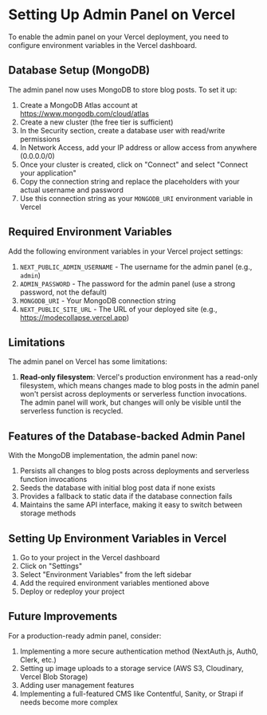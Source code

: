 # Setting Up Admin Panel on Vercel

To enable the admin panel on your Vercel deployment, you need to configure environment variables in the Vercel dashboard.

## Database Setup (MongoDB)

The admin panel now uses MongoDB to store blog posts. To set it up:

1. Create a MongoDB Atlas account at https://www.mongodb.com/cloud/atlas
2. Create a new cluster (the free tier is sufficient)
3. In the Security section, create a database user with read/write permissions
4. In Network Access, add your IP address or allow access from anywhere (0.0.0.0/0)
5. Once your cluster is created, click on "Connect" and select "Connect your application"
6. Copy the connection string and replace the placeholders with your actual username and password
7. Use this connection string as your `MONGODB_URI` environment variable in Vercel

## Required Environment Variables

Add the following environment variables in your Vercel project settings:

1. `NEXT_PUBLIC_ADMIN_USERNAME` - The username for the admin panel (e.g., `admin`)
2. `ADMIN_PASSWORD` - The password for the admin panel (use a strong password, not the default)
3. `MONGODB_URI` - Your MongoDB connection string
4. `NEXT_PUBLIC_SITE_URL` - The URL of your deployed site (e.g., https://modecollapse.vercel.app)

## Limitations

The admin panel on Vercel has some limitations:

1. **Read-only filesystem**: Vercel's production environment has a read-only filesystem, which means changes made to blog posts in the admin panel won't persist across deployments or serverless function invocations. The admin panel will work, but changes will only be visible until the serverless function is recycled.

## Features of the Database-backed Admin Panel

With the MongoDB implementation, the admin panel now:

1. Persists all changes to blog posts across deployments and serverless function invocations
2. Seeds the database with initial blog post data if none exists
3. Provides a fallback to static data if the database connection fails
4. Maintains the same API interface, making it easy to switch between storage methods

## Setting Up Environment Variables in Vercel

1. Go to your project in the Vercel dashboard
2. Click on "Settings"
3. Select "Environment Variables" from the left sidebar
4. Add the required environment variables mentioned above
5. Deploy or redeploy your project

## Future Improvements

For a production-ready admin panel, consider:

1. Implementing a more secure authentication method (NextAuth.js, Auth0, Clerk, etc.)
2. Setting up image uploads to a storage service (AWS S3, Cloudinary, Vercel Blob Storage)
3. Adding user management features
4. Implementing a full-featured CMS like Contentful, Sanity, or Strapi if needs become more complex 